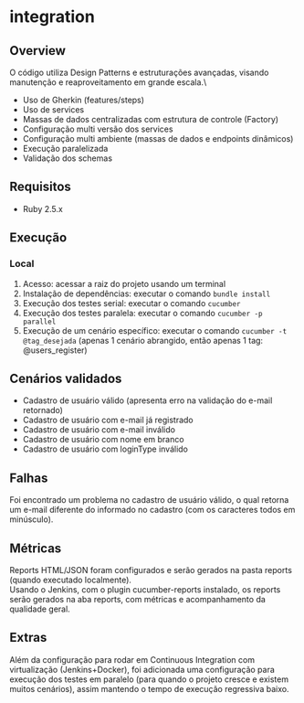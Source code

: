 # integration

## Overview
O código utiliza Design Patterns e estruturações avançadas, visando manutenção e reaproveitamento em grande escala.\
- Uso de Gherkin (features/steps)
- Uso de services
- Massas de dados centralizadas com estrutura de controle (Factory)
- Configuração multi versão dos services
- Configuração multi ambiente (massas de dados e endpoints dinâmicos)
- Execução paralelizada
- Validação dos schemas

## Requisitos
- Ruby 2.5.x

## Execução
### Local
1. Acesso: acessar a raiz do projeto usando um terminal
2. Instalação de dependências: executar o comando `bundle install`
3. Execução dos testes serial: executar o comando `cucumber`
4. Execução dos testes paralela: executar o comando `cucumber -p parallel`
5. Execução de um cenário específico: executar o comando `cucumber -t @tag_desejada` (apenas 1 cenário abrangido, então apenas 1 tag: @users_register)

## Cenários validados
- Cadastro de usuário válido (apresenta erro na validação do e-mail retornado)
- Cadastro de usuário com e-mail já registrado
- Cadastro de usuário com e-mail inválido
- Cadastro de usuário com nome em branco
- Cadastro de usuário com loginType inválido

## Falhas
Foi encontrado um problema no cadastro de usuário válido, o qual retorna um e-mail diferente do informado no cadastro (com os caracteres todos em minúsculo).

## Métricas
Reports HTML/JSON foram configurados e serão gerados na pasta reports (quando executado localmente).\
Usando o Jenkins, com o plugin cucumber-reports instalado, os reports serão gerados na aba reports, com métricas e acompanhamento da qualidade geral.

## Extras
Além da configuração para rodar em Continuous Integration com virtualização (Jenkins+Docker), foi adicionada uma configuração para execução dos testes em paralelo (para quando o projeto cresce e existem muitos cenários), assim mantendo o tempo de execução regressiva baixo.
